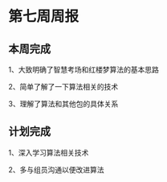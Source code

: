 # 第七周周报
## 本周完成

1、大致明确了智慧考场和红楼梦算法的基本思路

2、简单了解了一下算法相关的技术

3、理解了算法和其他包的具体关系


## 计划完成

1、深入学习算法相关技术

2、多与组员沟通以便改进算法   



